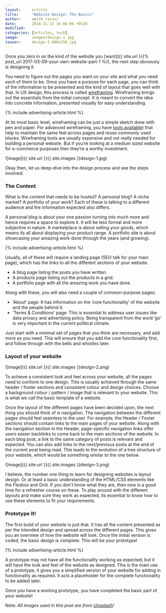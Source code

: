 ```yaml
---
layout:     article
title:      "Website Design: The Basics"
author:     amith_raravi
date:       2018-11-23 16:06:00 +0530
modified:   
categories: [articles, tech]
image:      images/design-1.jpg
teaser:     design-1-400x250.jpg
---
```


Once you zero in on the kind of the website you [want]({{ site.url }}{% post_url 2017-03-09-your-own-website-part-1 %}), the next step obviously is designing it.

You need to figure out the pages you want on your site and what you need each of them to be. Once you have a purpose for each page, you can think of the information to be presented and the kind of layout that goes well with that. In UX design, this process is called [wireframing](https://theuxreview.co.uk/wireframes-beginners-guide/). Wireframing brings out the essentials from the initial concept. It is meant to convert the idea into concrete information, presented visually for easy understanding.

{% include advertising-article.html %}

At its most basic level, wireframing can be just a simple sketch done with pen and paper. For advanced wireframing, you have [tools available](https://medium.com/@soulless/the-best-mockup-wireframing-design-tools-apps-for-ui-ux-designers-in-2018-4eb16957e25d)) that help to maintain the same feel across pages and reuse commonly used blocks. Wireframing tools are usually expensive and not really needed for building a personal website. But if you’re looking at a medium sized website for e-commerce purposes then they’re a worthy investment.

![image]({{ site.url }}{{ site.images }}design-1.jpg)

Okay then, let us deep-dive into the design process and see the steps involved.

### The Content

What is the content that needs to be hosted? A personal blog? A niche market? A portfolio of your work? Each of these is talking to a different audience and the information expected also differs.

A personal blog is about your one passion turning into much more and hence requires a space to explore it. It will be less formal and more subjective in nature. A marketplace is about selling your goods, which means its all about displaying your product range. A portfolio site is about showcasing your amazing work done through the years (and growing).

{% include advertising-article.html %}

Usually, all of these will require a landing page (SEO talk for your main page), which has the links to all the different sections of your website.
* A blog page listing the posts you have written.
* A products page listing out the products in a grid.
* A portfolio page with all the amazing work you have done.

Along with these, you will also need a couple of common-purpose pages:
* ‘About’ page: It has information on the ‘core functionality’ of the website and the people behind it.
* ‘Terms & Conditions’ page: This is essential to address user issues like data privacy and advertising policy. Being transparent from the word ‘go’ is very important in the current political climate.

Just start with a minimal set of pages that you think are necessary, and add more as you need. This will ensure that you add the core functionality first, and follow through with the bells and whistles later.

### Layout of your website

![image]({{ site.url }}{{ site.images }}design-2.png)

To achieve a consistent look and feel across your website, all the pages need to conform to one design. This is usually achieved through the same header / footer sections and consistent colour and design choices. Choose a background colour / pattern / image that is relevant to your website. This is what we call the basic template of a website.

Once the layout of the different pages have been decided upon, the next thing you should think of is navigation. The navigation between the different pages should feel seamless to the user. For example, the Header / Footer sections should contain links to the main pages of your website. Along with the navigation section in the Header, page-specific navigation links offer users easier backlinks to come back to the main sections of the website. In each blog post, a link to the same category of posts is relevant and expected. You can also add links to the next/previous posts at the end of the current post being read. This leads to the evolution of a tree structure of your website, which would be something similar to the one below.

![image]({{ site.url }}{{ site.images }}design-3.png)

I believe, the number one thing to learn for designing websites is layout design. Or at least a basic understanding of the HTML/CSS elements like the Flexbox and Grid. If you don't know what they are, then now is a good time for a refresher course on these. To play around with the different layouts and make sure they work as expected, its essential to know how to use these elements to fit your requirements.

### Prototype It!

The first build of your website is just that. It has all the content presented as per the intended design and spread across the different pages. This gives you an overview of how the website will look. Once the initial version is coded, the basic design is complete.  This will be your prototype!

{% include advertising-article.html %}

A prototype may not have all the functionality working as expected, but it will have the look and feel of the website as designed. This is the main use of a prototype, it gives you a simplified version of your website for adding in functionality as required. It acts a placeholder for the complete functionality to be added later.

Once you have a working prototype, you have completed the basic part of your website!

Note: *All images used in this post are from [Unsplash](https://unsplash.com)!*
